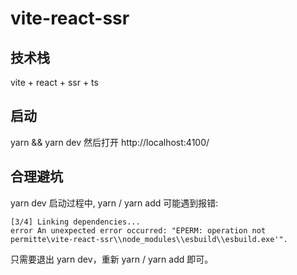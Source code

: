 # vite-react-ssr

## 技术栈

vite + react + ssr + ts

## 启动

yarn && yarn dev
然后打开 http://localhost:4100/

## 合理避坑

yarn dev 启动过程中, yarn / yarn add 可能遇到报错:

```
[3/4] Linking dependencies...
error An unexpected error occurred: "EPERM: operation not permitte\vite-react-ssr\\node_modules\\esbuild\\esbuild.exe'".
```

只需要退出 yarn dev，重新 yarn / yarn add 即可。
